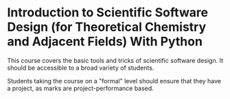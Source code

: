 # Introduction to Scientific Software Design (for Theoretical Chemistry and Adjacent Fields) With Python
This course covers the basic tools and tricks of scientific software design. It should be accessible to a broad variety of students.

Students taking the course on a "formal" level should ensure that they have a project, as marks are project-performance based.

